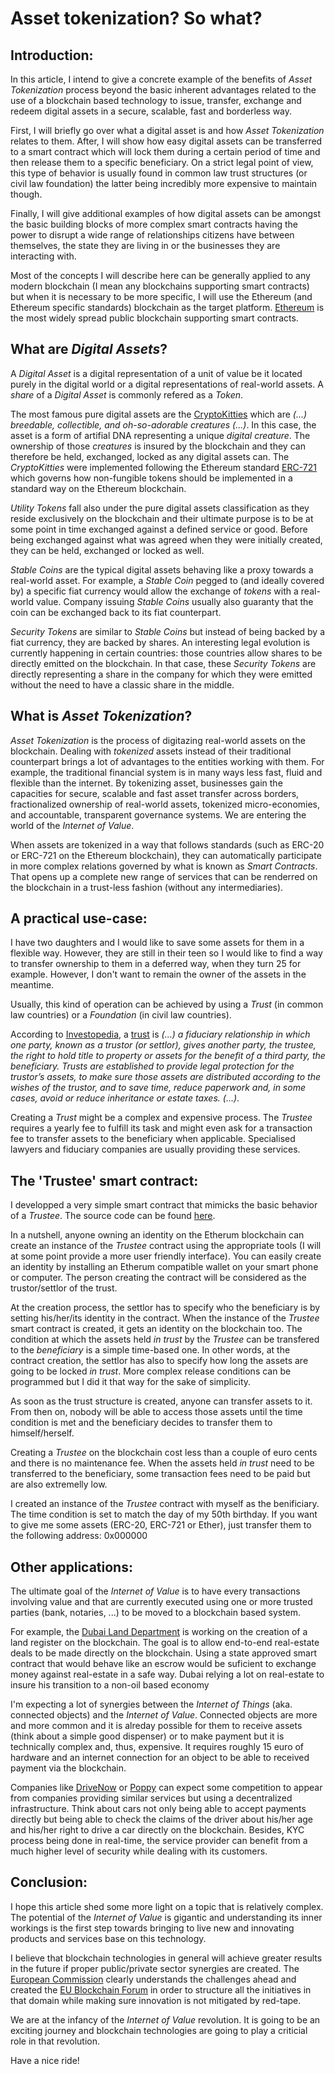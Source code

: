 # Asset tokenization? So what?

## Introduction:

In this article, I intend to give a concrete example of the benefits of _Asset Tokenization_ process beyond the basic
inherent advantages related to the use of a blockchain based technology to issue, transfer, exchange and redeem digital assets
in a secure, scalable, fast and borderless way.

First, I will briefly go over what a digital asset is and how _Asset Tokenization_ relates to them. After, I will show how
easy digital assets can be transferred to a smart contract which will lock them during a certain period of time and then
release them to a specific beneficiary. On a strict legal point of view, this type of behavior is usually found in common law 
trust structures (or civil law foundation) the latter being incredibly more expensive to maintain though. 

Finally, I will give additional examples of how digital assets can be amongst the basic building blocks of more complex 
smart contracts having the power to disrupt a wide range of relationships citizens have between themselves, the state 
they are living in or the businesses they are interacting with.

Most of the concepts I will describe here can be generally applied to any modern blockchain (I mean any blockchains supporting
smart contracts) but when it is necessary to be more specific, I will use the Ethereum (and Ethereum specific standards) 
blockchain as the target platform. [Ethereum](https://www.ethereum.org/) is the most widely spread public blockchain 
supporting smart contracts.

## What are _Digital Assets_?

A _Digital Asset_ is a digital representation of a unit of value be it located purely in the digital world or a digital 
representations of real-world assets. A _share_ of a _Digital Asset_ is commonly refered as a _Token_. 

The most famous pure digital assets are the [CryptoKitties](https://www.cryptokitties.co/) which are _(...) breedable, 
collectible, and oh-so-adorable creatures (...)_. In this case, the asset is a form of artifial DNA representing a unique
_digital creature_. The ownership of those _creatures_ is insured by the blockchain and they can therefore be held, exchanged, 
locked as any digital assets can. The _CryptoKitties_ were implemented following the Ethereum standard [ERC-721](http://www.erc721.org) 
which governs how non-fungible tokens should be implemented in a standard way on the Ethereum blockchain.

_Utility Tokens_ fall also under the pure digital assets classification as they reside exclusively on the blockchain 
and their ultimate purpose is to be at some point in time exchanged against a defined service or good. Before being 
exchanged against what was agreed when they were initially created, they can be held, exchanged or locked as well.

_Stable Coins_ are the typical digital assets behaving like a proxy towards a real-world asset. For example, a _Stable Coin_
pegged to (and ideally covered by) a specific fiat currency would allow the exchange of _tokens_ with a real-world value.
Company issuing _Stable Coins_ usually also guaranty that the coin can be exchanged back to its fiat counterpart.

_Security Tokens_ are similar to _Stable Coins_ but instead of being backed by a fiat currency, they are backed by shares.
An interesting legal evolution is currently happening in certain countries: those countries allow shares to be 
directly emitted on the blockchain. In that case, these _Security Tokens_ are directly representing a share in 
the company for which they were emitted without the need to have a classic share in the middle.

## What is _Asset Tokenization_?

_Asset Tokenization_ is the process of digitazing real-world assets on the blockchain. Dealing with _tokenized_ assets
instead of their traditional counterpart brings a lot of advantages to the entities working with them. For example, 
the traditional financial system is in many ways less fast, fluid and flexible than the internet. By tokenizing asset, 
businesses gain the capacities for secure, scalable and fast asset transfer across borders, fractionalized ownership 
of real-world assets, tokenized micro-economies, and accountable, transparent governance systems. We are entering
the world of the _Internet of Value_.

When assets are tokenized in a way that follows standards (such as ERC-20 or ERC-721 on the Ethereum blockchain), they
can automatically participate in more complex relations governed by what is known as _Smart Contracts_. That opens
up a complete new range of services that can be renderred on the blockchain in a trust-less fashion (without any
intermediaries).

## A practical use-case:

I have two daughters and I would like to save some assets for them in a flexible way. However, they are still 
in their teen so I would like to find a way to transfer ownership to them in a deferred way, when they turn 25 for
example. However, I don't want to remain the owner of the assets in the meantime.

Usually, this kind of operation can be achieved by using a _Trust_ (in common law countries) or a _Foundation_
(in civil law countries). 

According to [Investopedia](https://www.investopedia.com), a [trust](https://www.investopedia.com/terms/t/trust.asp) is
_(...) a fiduciary relationship in which one party, known as a trustor (or settlor), gives another party, the trustee, 
the right to hold title to property or assets for the benefit of a third party, the beneficiary. Trusts are established 
to provide legal protection for the trustor’s assets, to make sure those assets are distributed according to the wishes
of the trustor, and to save time, reduce paperwork and, in some cases, avoid or reduce inheritance or estate taxes. (...)_.

Creating a _Trust_ might be a complex and expensive process. The _Trustee_ requires a yearly fee to fulfill its task and
might even ask for a transaction fee to transfer assets to the beneficiary when applicable. Specialised lawyers and 
fiduciary companies are usually providing these services.

## The 'Trustee' smart contract:

I developped a very simple smart contract that mimicks the basic behavior of a _Trustee_. The source code can be
found [here](https://github.com/fhubin/solidity-trustee). 

In a nutshell, anyone owning an identity on the Etherum blockchain can create an instance of the _Trustee_ contract using
the appropriate tools (I will at some point provide a more user friendly interface). You can easily create an identity by 
installing an Etherum compatible wallet on your smart phone or computer. The person creating the contract will be considered 
as the trustor/settlor of the trust.

At the creation process, the settlor has to specify who the beneficiary is by setting his/her/its identity in the contract. 
When the instance of the _Trustee_ smart contract is created, it gets an identity on the blockchain too. The condition at 
which the assets held _in trust_ by the _Trustee_ can be transfered to the _beneficiary_ is a simple time-based one. In 
other words, at the contract creation, the settlor has also to specify how long the assets are going to be locked _in trust_. 
More complex release conditions can be programmed but I did it that way for the sake of simplicity.

As soon as the trust structure is created, anyone can transfer assets to it. From then on, nobody will be able to access 
those assets until the time condition is met and the beneficiary decides to transfer them to himself/herself.

Creating a _Trustee_ on the blockchain cost less than a couple of euro cents and there is no maintenance fee. When the assets 
held _in trust_ need to be transferred to the beneficiary, some transaction fees need to be paid but are also extremelly low. 

I created an instance of the _Trustee_ contract with myself as the benificiary. The time condition is set to match the day
of my 50th birthday. If you want to give me some assets (ERC-20, ERC-721 or Ether), just transfer them to the following 
address: 0x000000

## Other applications:

The ultimate goal of the _Internet of Value_ is to have every transactions involving value and that are currently executed
using one or more trusted parties (bank, notaries, ...) to be moved to a blockchain based system.

For example, the [Dubai Land Department](https://www.itu.int/net4/wsis/archive/stocktaking/Project/Details?projectId=1515496900)
is working on the creation of a land register on the blockchain. The goal is to allow end-to-end real-estate deals to
be made directly on the blockchain. Using a state approved smart contract that would behave like an escrow would
be suficient to exchange money against real-estate in a safe way. Dubai relying a lot on real-estate to insure his
transition to a non-oil based economy

I'm expecting a lot of synergies between the _Internet of Things_ (aka. connected objects) and the _Internet of Value_. 
Connected objects are more and more common and it is alreday possible for them to receive assets (think about a simple
good dispenser) or to make payment but it is technically complex and, thus, expensive. It requires roughly 15 euro of 
hardware and an internet connection for an object to be able to received payment via the blockchain. 

Companies like [DriveNow](https://www.drive-now.com/) or [Poppy](https://poppy.be/) can expect some competition to 
appear from companies providing similar services but using a decentralized infrastructure. Think about cars not only being 
able to accept payments directly but being able to check the claims of the driver about his/her age and his/her right
to drive a car directly on the blockchain. Besides, KYC process being done in real-time, the service provider can
benefit from a much higher level of security while dealing with its customers.

## Conclusion:

I hope this article shed some more light on a topic that is relatively complex. The potential of the _Internet of Value_
is gigantic and understanding its inner workings is the first step towards bringing to live new and innovating products
and services base on this technology.

I believe that blockchain technologies in general will achieve greater results in the future if proper public/private
sector synergies are created. The [European Commission](https://ec.europa.eu/commission/index_en) clearly understands the 
challenges ahead and created the [EU Blockchain Forum](https://www.eublockchainforum.eu) in order to structure all the 
initiatives in that domain while making sure innovation is not mitigated by red-tape. 

We are at the infancy of the _Internet of Value_ revolution. It is going to be an exciting journey and blockchain technologies
are going to play a criticial role in that revolution. 

Have a nice ride!